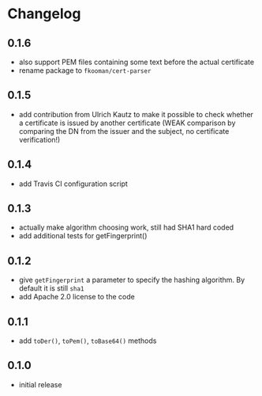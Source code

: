 # Changelog

## 0.1.6
- also support PEM files containing some text before the actual certificate
- rename package to `fkooman/cert-parser`

## 0.1.5
- add contribution from Ulrich Kautz to make it possible to check whether a 
  certificate is issued by another certificate (WEAK comparison by comparing
  the DN from the issuer and the subject, no certificate verification!)
 
## 0.1.4
- add Travis CI configuration script

## 0.1.3
- actually make algorithm choosing work, still had SHA1 hard coded
- add additional tests for getFingerprint()

## 0.1.2
- give `getFingerprint` a parameter to specify the hashing algorithm. By default
  it is still `sha1`
- add Apache 2.0 license to the code

## 0.1.1
- add `toDer()`, `toPem()`, `toBase64()` methods

## 0.1.0
- initial release

